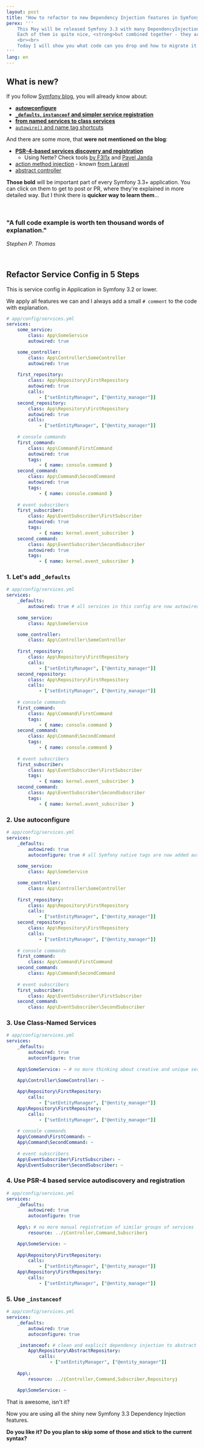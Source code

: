```yaml
---
layout: post
title: "How to refactor to new Dependency Injection features in Symfony 3.3"
perex: '''
    This May will be released Symfony 3.3 with many DependencyInjection improvements.
    Each of them is quite nice, <strong>but combined together - they are huge jump</strong> compare to what we have now.
    <br><br>
    Today I will show you what code can you drop and how to migrate it.
'''
lang: en
---
```


## What is new?

If you follow [Symfony blog](http://symfony.com/blog/), you will already know about:

- **[autowconfigure](http://symfony.com/blog/new-in-symfony-3-3-service-autoconfiguration)**
- **[`_defaults`, `instanceof` and simpler service registration](http://symfony.com/blog/new-in-symfony-3-3-simpler-service-configuration)** 
- **[from named services to class services](http://symfony.com/blog/new-in-symfony-3-3-optional-class-for-named-services)**
- [`autowire()` and name tag shortcuts](http://symfony.com/blog/new-in-symfony-3-3-added-new-shortcut-methods)
 
And there are some more, that **were not mentioned on the blog**:

- **[PSR-4-based services discovery and registration](https://github.com/symfony/symfony/pull/21289)**
    - Using Nette? Check tools [by F3l1x](https://github.com/contributte/di) and [Pavel Janda](https://github.com/ublaboo/directory-register)
- [action method injection](https://github.com/symfony/symfony/pull/21771) - known [from Laravel](https://mattstauffer.co/blog/laravel-5.0-method-injection#solution)
- [abstract controller](https://github.com/symfony/symfony/pull/22157)

**Those bold** will be important part of every Symfony 3.3+ application. You can click on them to get to post or PR, where they're explained in
more detailed way. But I think there is **quicker way to learn them**...

<br>

### "A full code example is worth ten thousand words of explanation."

*Stephen P. Thomas*

<br>

 
## Refactor Service Config in 5 Steps
 
This is service config in Application in Symfony 3.2 or lower.
 
We apply all features we can and I always add a small `# comment` to the code with explanation.

```yaml
# app/config/services.yml
services:
    some_service:
        class: App\SomeService
        autowired: true

    some_controller:
        class: App\Controller\SomeController
        autowired: true
    
    first_repository:
        class: App\Repository\FirstRepository
        autowired: true
        calls:
            - ["setEntityManager", ["@entity_manager"]]
    second_repository:
        class: App\Repository\FirstRepository
        autowired: true
        calls:
            - ["setEntityManager", ["@entity_manager"]]
         
    # console commands
    first_command:
        class: App\Command\FirstCommand
        autowired: true
        tags:
            - { name: console.command }
    second_command:
        class: App\Command\SecondCommand
        autowired: true
        tags:
            - { name: console.command }
         
    # event subscribers
    first_subscriber:
        class: App\EventSubscriber\FirstSubscriber
        autowired: true
        tags:
            - { name: kernel.event_subscriber }
    second_command:
        class: App\EventSubscriber\SecondSubscriber
        autowired: true
        tags:
            - { name: kernel.event_subscriber }
```

### 1. Let's add `_defaults`

```yaml
# app/config/services.yml
services:
    _defaults:
        autowired: true # all services in this config are now autowired
        
    some_service:
        class: App\SomeService

    some_controller:
        class: App\Controller\SomeController
    
    first_repository:
        class: App\Repository\FirstRepository
        calls:
            - ["setEntityManager", ["@entity_manager"]]
    second_repository:
        class: App\Repository\FirstRepository
        calls:
            - ["setEntityManager", ["@entity_manager"]]
         
    # console commands
    first_command:
        class: App\Command\FirstCommand
        tags:
            - { name: console.command }
    second_command:
        class: App\Command\SecondCommand
        tags:
            - { name: console.command }
         
    # event subscribers
    first_subscriber:
        class: App\EventSubscriber\FirstSubscriber
        tags:
            - { name: kernel.event_subscriber }
    second_command:
        class: App\EventSubscriber\SecondSubscriber
        tags:
            - { name: kernel.event_subscriber }
```

### 2. Use autoconfigure

```yaml
# app/config/services.yml
services:
    _defaults:
        autowired: true
        autoconfigure: true # all Symfony native tags are now added automatically  
        
    some_service:
        class: App\SomeService

    some_controller:
        class: App\Controller\SomeController
    
    first_repository:
        class: App\Repository\FirstRepository
        calls:
            - ["setEntityManager", ["@entity_manager"]]
    second_repository:
        class: App\Repository\FirstRepository
        calls:
            - ["setEntityManager", ["@entity_manager"]]
         
    # console commands
    first_command:
        class: App\Command\FirstCommand
    second_command:
        class: App\Command\SecondCommand
         
    # event subscribers
    first_subscriber:
        class: App\EventSubscriber\FirstSubscriber
    second_command:
        class: App\EventSubscriber\SecondSubscriber
```

### 3. Use Class-Named Services

```yaml
# app/config/services.yml
services:
    _defaults:
        autowired: true
        autoconfigure: true
        
    App\SomeService: ~ # no more thinking about creative and unique service name

    App\Controller\SomeController: ~
    
    App\Repository\FirstRepository: 
        calls:
            - ["setEntityManager", ["@entity_manager"]]
    App\Repository\FirstRepository: 
        calls:
            - ["setEntityManager", ["@entity_manager"]]
         
    # console commands
    App\Command\FirstCommand: ~
    App\Command\SecondCommand: ~
         
    # event subscribers
    App\EventSubscriber\FirstSubscriber: ~
    App\EventSubscriber\SecondSubscriber: ~
```

### 4. Use PSR-4 based service autodiscovery and registration

```yaml
# app/config/services.yml
services:
    _defaults:
        autowired: true
        autoconfigure: true
        
    App\: # no more manual registration of similar groups of services 
        resource: ../❴Controller,Command,Subscriber❵

    App\SomeService: ~
    
    App\Repository\FirstRepository: 
        calls:
            - ["setEntityManager", ["@entity_manager"]]
    App\Repository\FirstRepository: 
        calls:
            - ["setEntityManager", ["@entity_manager"]]
```


### 5. Use `_instanceof`

```yaml
# app/config/services.yml
services:
    _defaults:
        autowired: true
        autoconfigure: true

    _instanceof: # clean and explicit dependency injection to abstract services
        App\Repository\AbstractRepository:
            calls:
                - ["setEntityManager", ["@entity_manager"]]
        
    App\:
        resource: ../❴Controller,Command,Subscriber,Repository❵

    App\SomeService: ~
```

That is awesome, isn't it?

Now you are using all the shiny new Symfony 3.3 Dependency Injection features.

**Do you like it? Do you plan to skip some of those and stick to the current syntax?** 
